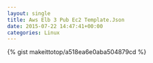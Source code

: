 ```yaml
---
layout: single                                                                                                              
title: Aws Elb 3 Pub Ec2 Template.Json                                                                                                                       
date: 2015-07-22 14:47:41+00:00                                                                                                                        
categories: Linux                                                                                                                
---                                                                                                                              
```


{% gist makeittotop/a518ea6e0aba504879cd %}                                                                                                           

